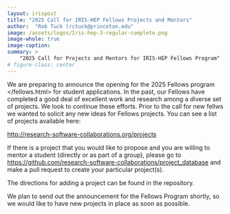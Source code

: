 ```yaml
---
layout: irispost
title: "2025 Call for IRIS-HEP Fellows Projects and Mentors"
author:  "Rob Tuck (rctuck@princeton.edu"
image: /assets/logos/Iris-hep-3-regular-complete.png
image-whole: true
image-caption:
summary: >
    "2025 Call for Projects and Mentors for IRIS-HEP Fellows Program"
# figure-class: center
---
```


We are preparing to announce the opening for the 2025 Fellows program </fellows.html> for student applications.  In the past, our Fellows have completed a good deal of excellent work and research among a diverse set of projects.  We look to continue these efforts.  Prior to the call for new fellws we wanted to solicit any new ideas for Fellows projects.  You can see a list of projects available here:

<http://research-software-collaborations.org/projects>

If there is a project that you would like to propose and you are willing to mentor a student (directly or as part of a group), please go to <https://github.com/research-software-collaborations/project_database> and make a pull request to create your particular project(s).

The directions for adding a project can be found in the repository.

We plan to send out the announcement for the Fellows Program shortly, so we would like to have new projects in place as soon as possible.
